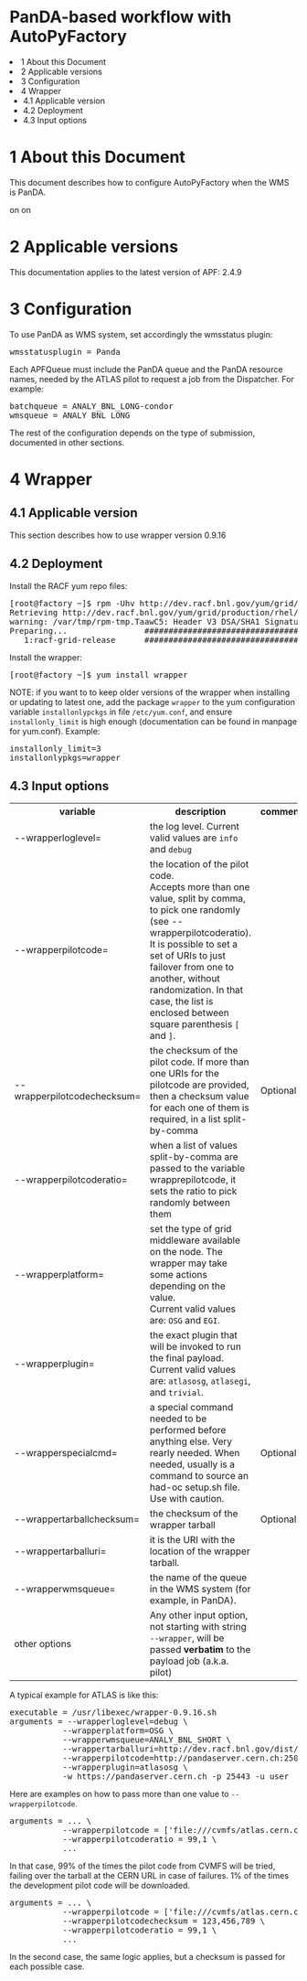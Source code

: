</div>
<br>
<br>
<br>
<br>
<br>
<br>
<br>
<br>
<br>
<br>
<p />
<h1><a name="PanDA_based_workflow_with_AutoPy"></a> PanDA-based workflow with AutoPyFactory </h1>
<li> 1  About this Document</a>
</li> <li> 2  Applicable versions</a>
</li> <li> 3  Configuration</a>
</li> <li> 4  Wrapper</a> <ul>
<li> 4.1  Applicable version</a>
</li> <li> 4.2  Deployment</a>
</li> <li> 4.3  Input options</a>
</li></ul> 
</li></ul> 
<p />
<h1><a name="1_About_this_Document"></a> 1  About this Document </h1>
<p />
This document describes how to configure AutoPyFactory when the WMS is PanDA.
<p />
on    
on    
<p />
<p />
<h1><a name="2_Applicable_versions"></a> 2  Applicable versions </h1>
<p />
This documentation applies to the latest version of APF: 2.4.9
<p />
<p />
<h1><a name="3_Configuration"></a> 3  Configuration </h1>
<p />
To use PanDA as WMS system, set accordingly the wmsstatus plugin:
<p />
<pre class="file">
wmsstatusplugin = Panda
</pre>
<p />
Each APFQueue must include the PanDA queue and the PanDA resource names, needed by the ATLAS pilot to request a job from the Dispatcher. For example:
<p />
<pre class="file">
batchqueue = ANALY_BNL_LONG-condor
wmsqueue = ANALY_BNL_LONG
</pre>
<p />
The rest of the configuration depends on the type of submission, documented in other sections.
<p />
<h1><a name="4_Wrapper"></a> 4  Wrapper </h1>
<p />
<h2 class="twikinetRoundedAttachments"><span class="twikinetHeader"><a name="4_1_Applicable_version"></a> 4.1  Applicable version </span></h2>
<p />
This section describes how to use wrapper version 0.9.16
<p />
<h2 class="twikinetRoundedAttachments"><span class="twikinetHeader"><a name="4_2_Deployment"></a> 4.2  Deployment </span></h2>
<p />
Install the RACF yum repo files:
<p />
<pre class="rootscreen">
[root@factory ~]$ rpm -Uhv http://dev.racf.bnl.gov/yum/grid/production/rhel/6Workstation/x86_64/racf-grid-release-latest.noarch.rpm
Retrieving http://dev.racf.bnl.gov/yum/grid/production/rhel/6Workstation/x86_64/racf-grid-release-latest.noarch.rpm
warning: /var/tmp/rpm-tmp.TaawC5: Header V3 DSA/SHA1 Signature, key ID e6f6b87c: NOKEY
Preparing...                ########################################### [100%]
   1:racf-grid-release      ########################################### [100%]
</pre>
<p />
Install the wrapper:
<p />
<pre class="rootscreen">
[root@factory ~]$ yum install wrapper
</pre>
<p />
NOTE: if you want to to keep older versions of the wrapper when installing or updating to latest one, add the package <code>wrapper</code> to the yum configuration variable <code>installonlypckgs</code> in file <code>/etc/yum.conf</code>, and ensure <code>installonly_limit</code> is high enough (documentation can be found in manpage for yum.conf). Example: 
<p />
<pre class="file">
installonly_limit=3
installonlypkgs=wrapper
</pre>
<p />
<p />
<h2 class="twikinetRoundedAttachments"><span class="twikinetHeader"><a name="4_3_Input_options"></a> 4.3  Input options </span></h2>
<p />
<table class="tg">
  <tr>
    <th class="tg-header">variable</th>
    <th class="tg-header">description</th>
    <th class="tg-header">comments</th>
  </tr>
<tr>
    <td class="tg-raw1">--wrapperloglevel=</td>
    <td class="tg-031e"> the log level. Current valid values are <code>info</code> and <code>debug</code> </td>
    <td class="tg-031e"> </td>
  </tr>
<tr>
    <td class="tg-raw1">--wrapperpilotcode=</td>
    <td class="tg-031e"> the location of the pilot code. <br> Accepts more than one value, split by comma, to pick one randomly (see --wrapperpilotcoderatio). <br> It is possible to set a set of URIs to just failover from one to another, without randomization. In that case, the list is enclosed between square parenthesis <code>[</code> and <code>]</code>. </td>
    <td class="tg-031e"> </td>
  </tr>
<tr>
    <td class="tg-raw1">--wrapperpilotcodechecksum=</td>
    <td class="tg-031e"> the checksum of the pilot code. If more than one URIs for the pilotcode are provided, then a checksum value for each one of them is required, in a list split-by-comma </td>
    <td class="tg-031e"> Optional</td>
  </tr>
<tr>
    <td class="tg-raw1">--wrapperpilotcoderatio=</td>
    <td class="tg-031e"> when a list of values split-by-comma are passed to the variable wrapprepilotcode, it sets the ratio to pick randomly between them </td>
    <td class="tg-031e"> </td>
  </tr>
<tr>
    <td class="tg-raw1">--wrapperplatform=</td>
    <td class="tg-031e">set the type of grid middleware available on the node. The wrapper may take some actions depending on the value. <br> Current valid values are: <code>OSG</code> and <code>EGI</code>. </td>
    <td class="tg-031e"> </td>
  </tr>
<tr>
    <td class="tg-raw1">--wrapperplugin=</td>
    <td class="tg-031e"> the exact plugin that will be invoked to run the final payload. <br> Current valid values are: <code>atlasosg</code>, <code>atlasegi</code>, and <code>trivial</code>. </td>
    <td class="tg-031e"> </td>
  </tr>
<tr>
    <td class="tg-raw1">--wrapperspecialcmd=</td>
    <td class="tg-031e"> a special command needed to be performed before anything else. Very rearly needed. When needed, usually is a command to source an had-oc setup.sh file. <br> Use with caution.</td>
    <td class="tg-031e"> Optional</td>
  </tr>
<tr>
    <td class="tg-raw1">--wrappertarballchecksum=</td>
    <td class="tg-031e"> the checksum of the wrapper tarball</td>
    <td class="tg-031e"> Optional</td>
  </tr>
<tr>
    <td class="tg-raw1">--wrappertarballuri=</td>
    <td class="tg-031e"> it is the URI with the location of the wrapper tarball. </td>
    <td class="tg-031e"> </td>
  </tr>
<tr>
    <td class="tg-raw1">--wrapperwmsqueue=</td>
    <td class="tg-031e">the name of the queue in the WMS system (for example, in PanDA).</td>
    <td class="tg-031e"> </td>
  </tr>
<tr>
    <td class="tg-raw1">other options</td>
    <td class="tg-031e"> Any other input option, not starting with string <code>--wrapper</code>, will be passed <strong>verbatim</strong> to the payload job (a.k.a. pilot) </td>
    <td class="tg-031e"> </td>
  </tr>
</table>
<p />
A typical example for ATLAS is like this:
<p />
<pre class="file">
executable = /usr/libexec/wrapper-0.9.16.sh
arguments = --wrapperloglevel=debug \
           --wrapperplatform=OSG \
           --wrapperwmsqueue=ANALY_BNL_SHORT \
           --wrappertarballuri=http://dev.racf.bnl.gov/dist/wrapper/wrapperplugins-dev12.tar.gz \
           --wrapperpilotcode=http://pandaserver.cern.ch:25085/cache/pilot/pilotcode-PICARD.tar.gz \
           --wrapperplugin=atlasosg \
           -w https://pandaserver.cern.ch -p 25443 -u user
</pre>
<p />
Here are examples on how to pass more than one value to <code>--wrapperpilotcode</code>.
<p />
<pre class="file">
arguments = ... \
           --wrapperpilotcode = ['file:///cvmfs/atlas.cern.ch/pilot.py', 'http://atlas.cern.ch/pilot.tar.gz'], 'http://atlas.cern.ch/pilot-devel.tar.gz' \
           --wrapperpilotcoderatio = 99,1 \
           ...
</pre>
<p />
In that case, 99% of the times the pilot code from CVMFS will be tried, failing over the tarball at the CERN URL in case of failures. 1% of the times the development pilot code will be downloaded.
<p />
<pre class="file">
arguments = ... \
           --wrapperpilotcode = ['file:///cvmfs/atlas.cern.ch/pilot.py', 'http://atlas.cern.ch/pilot.tar.gz'], 'http://atlas.cern.ch/pilot-devel.tar.gz' \
           --wrapperpilotcodechecksum = 123,456,789 \
           --wrapperpilotcoderatio = 99,1 \
           ...
</pre>
<p />
In the second case, the same logic applies, but a checksum is passed for each possible case. 
<p />

</body></html>
